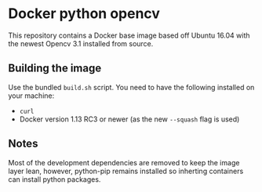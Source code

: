 # Docker python opencv

This repository contains a Docker base image based off Ubuntu 16.04 with the newest Opencv 3.1 installed from source.

## Building the image

Use the bundled `build.sh` script. You need to have the following installed on your machine:
 - `curl`
 - Docker version 1.13 RC3 or newer (as the new `--squash` flag is used)
 
## Notes

Most of the development dependencies are removed to keep the image layer lean, however, python-pip remains installed so inherting containers can install python packages.
 